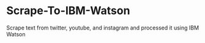 # Scrape-To-IBM-Watson
Scrape text from twitter, youtube, and instagram and processed it using IBM Watson
